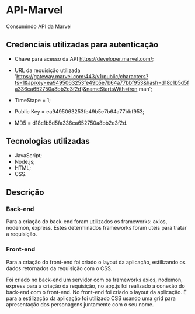 # API-Marvel
Consumindo API da Marvel


## Credenciais utilizadas para autenticação

- Chave para acesso da API https://developer.marvel.com/;

- URL da requisição utilizada 'https://gateway.marvel.com:443/v1/public/characters?ts=1&apikey=ea9495063253fe49b5e7b64a77bbf953&hash=d18c1b5d5fa336ca652750a8bb2e3f2d}&nameStartsWith=iron man';

- TimeStape = 1;

- Public Key = ea9495063253fe49b5e7b64a77bbf953;

- MD5 = d18c1b5d5fa336ca652750a8bb2e3f2d.

## Tecnologias utilizadas
 - JavaScript;
 - Node.js;
 - HTML;
 - CSS.
 
 ## Descrição
 
 ### Back-end
   <p>Para a criação do back-end foram utilizados os frameworks: axios, nodemon, express. Estes determinados frameworks foram uteis para tratar a requisição.</p>
   
  ### Front-end
   Para a criação do front-end foi criado o layout da aplicação, estilizando os dados retornados da requisição com o CSS.
     
  
Foi criado no back-end um servidor com os frameworks axios, nodemon, express para a criação da requisição, no app.js foi realizado a conexão do back-end com o front-end.
No front-end foi criado o layout da aplicação.
E para a estilização da aplicação foi utilizado CSS usando uma grid para apresentação dos personagens juntamente com o seu nome.

